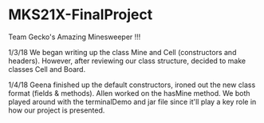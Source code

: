 # MKS21X-FinalProject
Team Gecko's Amazing Minesweeper !!!

1/3/18
We began writing up the class Mine and Cell (constructors and headers). However, after reviewing our class structure, decided to make classes Cell and Board.

1/4/18
Geena finished up the default constructors, ironed out the new class format (fields & methods). Allen worked on the hasMine method. We both played around with the terminalDemo and jar file since it'll play a key role in how our project is presented.
